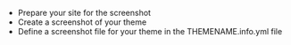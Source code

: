 * Prepare your site for the screenshot
* Create a screenshot of your theme
* Define a screenshot file for your theme in the THEMENAME.info.yml file




